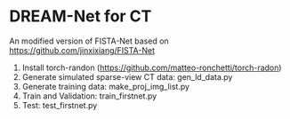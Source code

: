 # DREAM-Net for CT
An modified version of FISTA-Net based on https://github.com/jinxixiang/FISTA-Net

1. Install torch-randon (https://github.com/matteo-ronchetti/torch-radon)
2. Generate simulated sparse-view CT data: gen_ld_data.py
3. Generate training data: make_proj_img_list.py
4. Train and Validation: train_firstnet.py
5. Test: test_firstnet.py
